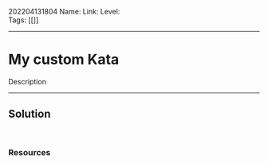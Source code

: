 202204131804
Name: 
Link: []()
Level:  
Tags: [[]]

---

# My custom Kata

Description

---

## Solution

``` javascript



```

### Resources

